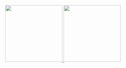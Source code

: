 <div align="center">
  <a href="https://github.com/apolofreitas">
    <img height="180em" src="https://github-readme-stats.vercel.app/api?theme=github_dark&username=apolofreitas&show_icons=true&include_all_commits=true&count_private=true"/>
    <img height="180em" src="https://github-readme-stats.vercel.app/api/top-langs/?theme=github_dark&username=apolofreitas&layout=compact"/>
  </a>
</div>
